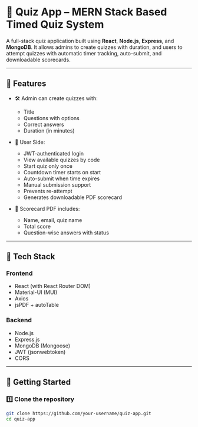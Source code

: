 # 🧠 Quiz App – MERN Stack Based Timed Quiz System

A full-stack quiz application built using **React**, **Node.js**, **Express**, and **MongoDB**. It allows admins to create quizzes with duration, and users to attempt quizzes with automatic timer tracking, auto-submit, and downloadable scorecards.

---

## 📌 Features

- 🛠 Admin can create quizzes with:
  - Title
  - Questions with options
  - Correct answers
  - Duration (in minutes)

- 👤 User Side:
  - JWT-authenticated login
  - View available quizzes by code
  - Start quiz only once
  - Countdown timer starts on start
  - Auto-submit when time expires
  - Manual submission support
  - Prevents re-attempt
  - Generates downloadable PDF scorecard

- 🧾 Scorecard PDF includes:
  - Name, email, quiz name
  - Total score
  - Question-wise answers with status

---

## 🧰 Tech Stack

### Frontend
- React (with React Router DOM)
- Material-UI (MUI)
- Axios
- jsPDF + autoTable

### Backend
- Node.js
- Express.js
- MongoDB (Mongoose)
- JWT (jsonwebtoken)
- CORS

---

## 🚀 Getting Started

### 1️⃣ Clone the repository

```bash
git clone https://github.com/your-username/quiz-app.git
cd quiz-app
